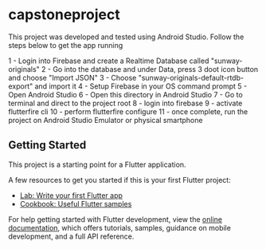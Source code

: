 # capstoneproject

This project was developed and tested using Android Studio.
Follow the steps below to get the app running

1 - Login into Firebase and create a Realtime Database called "sunway-originals"
2 - Go into the database and under Data, press 3 doot icon button and choose "Import JSON"
3 - Choose "sunway-originals-default-rtdb-export" and import it
4 - Setup Firebase in your OS command prompt
5 - Open Android Studio
6 - Open this directory in Android Studio
7 - Go to terminal and direct to the project root
8 - login into firebase
9 - activate flutterfire cli
10 - perform flutterfire configure
11 - once complete, run the project on Android Studio Emulator or physical smartphone


## Getting Started

This project is a starting point for a Flutter application.

A few resources to get you started if this is your first Flutter project:

- [Lab: Write your first Flutter app](https://docs.flutter.dev/get-started/codelab)
- [Cookbook: Useful Flutter samples](https://docs.flutter.dev/cookbook)

For help getting started with Flutter development, view the
[online documentation](https://docs.flutter.dev/), which offers tutorials,
samples, guidance on mobile development, and a full API reference.
